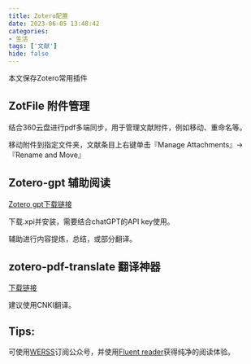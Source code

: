 ```yaml
---
title: Zotero配置
date: 2023-06-05 13:48:42
categories: 
- 生活
tags: ['文献']
hide: false
---
```

本文保存Zotero常用插件

<!-- more -->

## ZotFile 附件管理
   
结合360云盘进行pdf多端同步，用于管理文献附件，例如移动、重命名等。

移动附件到指定文件夹，文献条目上右键单击『Manage Attachments』→『Rename and Move』

## Zotero-gpt 辅助阅读

[Zotero gpt下载链接](https://github.com/MuiseDestiny/zotero-gpt)

下载.xpi并安装，需要结合chatGPT的API key使用。

辅助进行内容提炼，总结，或部分翻译。

## zotero-pdf-translate 翻译神器

[下载链接](https://github.com/windingwind/zotero-pdf-translate)

建议使用CNKI翻译。

## Tips:

可使用[WERSS](https://werss.app/)订阅公众号，并使用[Fluent reader](https://github.com/yang991178/fluent-reader)获得纯净的阅读体验。